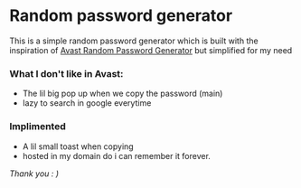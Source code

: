 # Random password generator

This is a simple random password generator which is built with the inspiration of [Avast Random Password Generator](https://www.avast.com/en-in/random-password-generator) but simplified for my need

### What I don't like in Avast:
 - The lil big pop up when we copy the password (main)
 - lazy to search in google everytime

### Implimented
 - A lil small toast when copying
 - hosted in my domain do i can remember it forever.


_Thank you : )_

